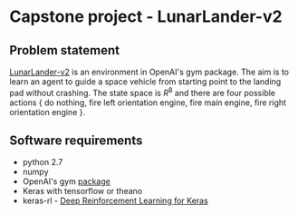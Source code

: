 # Capstone project - LunarLander-v2

## Problem statement
[LunarLander-v2](https://gym.openai.com/envs/LunarLander-v2) is an environment in OpenAI's gym package. The aim is to learn an agent to guide a space vehicle from starting point to the landing pad without crashing. The state space is $R^8$ and there are four possible actions { do nothing, fire left orientation engine, fire main engine, fire right orientation engine }.

## Software requirements

* python 2.7
* numpy
* OpenAI's gym [package](https://github.com/openai/gym)
* Keras with tensorflow or theano
* keras-rl - [Deep Reinforcement Learning for Keras](https://github.com/matthiasplappert/keras-rl)


